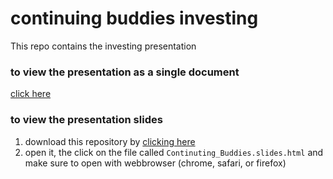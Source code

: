 # continuing buddies investing
 
 This repo contains the investing presentation
 
 ### to view the presentation as a single document
 [click here](https://github.com/tdrobbin/continuing_buddies_investing/blob/master/Continuting_Buddies.md)
 
 ### to view the presentation slides
 1. download this repository by [clicking here](https://github.com/tdrobbin/continuing_buddies_investing/archive/master.zip)
 2. open it, the click on the file called ```Continuting_Buddies.slides.html``` and make sure to open with webbrowser (chrome, safari, or firefox)
